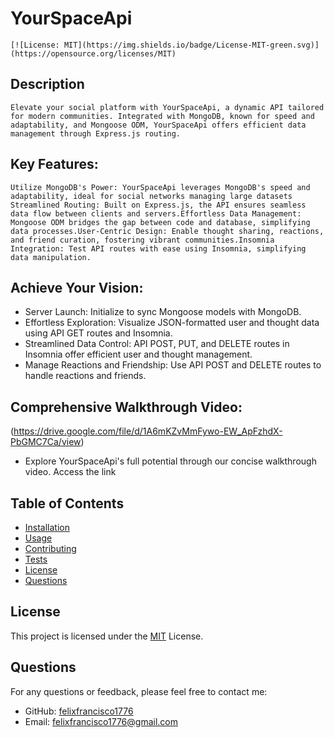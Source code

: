 # YourSpaceApi
    [![License: MIT](https://img.shields.io/badge/License-MIT-green.svg)](https://opensource.org/licenses/MIT)
  ## Description
    Elevate your social platform with YourSpaceApi, a dynamic API tailored for modern communities. Integrated with MongoDB, known for speed and adaptability, and Mongoose ODM, YourSpaceApi offers efficient data management through Express.js routing.
  ## Key Features:
    Utilize MongoDB's Power: YourSpaceApi leverages MongoDB's speed and adaptability, ideal for social networks managing large datasets Streamlined Routing: Built on Express.js, the API ensures seamless data flow between clients and servers.Effortless Data Management: Mongoose ODM bridges the gap between code and database, simplifying data processes.User-Centric Design: Enable thought sharing, reactions, and friend curation, fostering vibrant communities.Insomnia Integration: Test API routes with ease using Insomnia, simplifying data manipulation.
  ## Achieve Your Vision:
   * Server Launch: Initialize to sync Mongoose models with MongoDB.
   * Effortless Exploration: Visualize JSON-formatted user and thought data using API GET routes and Insomnia.
   * Streamlined Data Control: API POST, PUT, and DELETE routes in Insomnia offer efficient user and thought management.
   * Manage Reactions and Friendship: Use API POST and DELETE routes to handle reactions and friends.
  ## Comprehensive Walkthrough Video:
(https://drive.google.com/file/d/1A6mKZvMmFywo-EW_ApFzhdX-PbGMC7Ca/view)
   * Explore YourSpaceApi's full potential through our concise walkthrough video. Access the link
  ## Table of Contents
  - [Installation](#installation)
  - [Usage](#usage)
  - [Contributing](#contributing)
  - [Tests](#tests)
  - [License](#license)
  - [Questions](#questions)

## License
This project is licensed under the [MIT](LICENSE) License.
  
  ## Questions
  For any questions or feedback, please feel free to contact me:
  - GitHub: [felixfrancisco1776](https://github.com/felixfrancisco1776)
  - Email: felixfrancisco1776@gmail.com
  